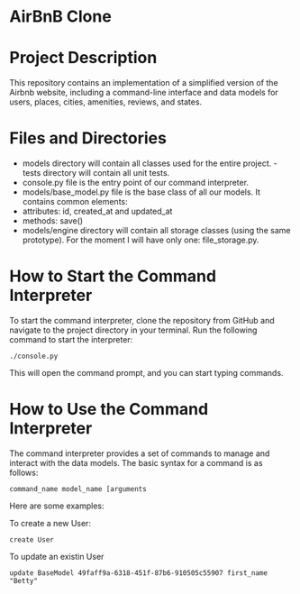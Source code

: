 # AirBnB Clone
# Project Description
This repository contains an implementation of a simplified version of the Airbnb website, including a command-line interface and data models for users, places, cities, amenities, reviews, and states.


# Files and Directories
   
- models directory will contain all classes used for the entire project. 
-tests directory will contain all unit tests.
- console.py file is the entry point of our command interpreter.
- models/base_model.py file is the base class of all our models. It contains common elements:
- attributes: id, created_at and updated_at
- methods: save()
- models/engine directory will contain all storage classes (using the same prototype). For the moment I will have only one: file_storage.py.

# How to Start the Command Interpreter
To start the command interpreter, clone the repository from GitHub and navigate to the project directory in your terminal. Run the following command to start the interpreter:
    
    ./console.py

This will open the command prompt, and you can start typing commands.

# How to Use the Command Interpreter
The command interpreter provides a set of commands to manage and interact with the data models. The basic syntax for a command is as follows:

    command_name model_name [arguments

Here are some examples:

To create a new User:

    create User

To update an existin User

    update BaseModel 49faff9a-6318-451f-87b6-910505c55907 first_name "Betty"
